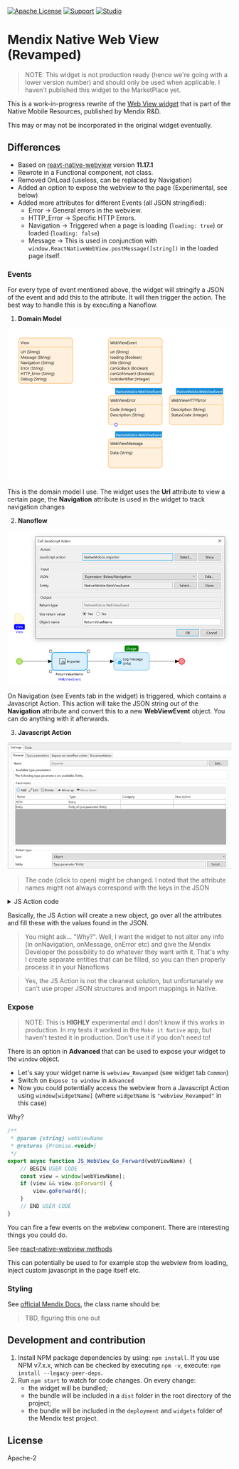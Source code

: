 [![Apache License](https://img.shields.io/badge/license-Apache%202.0-orange.svg)](http://www.apache.org/licenses/LICENSE-2.0)
[![Support](https://img.shields.io/badge/Support-Community%20(no%20active%20support)-orange.svg)](https://docs.mendix.com/developerportal/app-store/app-store-content-support)
[![Studio](https://img.shields.io/badge/Studio%20version-9.6%2B-blue.svg)](https://appstore.home.mendix.com/link/modeler/)

# Mendix Native Web View (Revamped)

> NOTE: This widget is not production ready (hence we're going with a lower version number) and should only be used when applicable. I haven't published this widget to the MarketPlace yet.

This is a work-in-progress rewrite of the [Web View widget](https://github.com/mendix/widgets-resources/tree/master/packages/pluggableWidgets/web-view-native) that is part of the Native Mobile Resources, published by Mendix R&D.

This may or may not be incorporated in the original widget eventually.

## Differences

- Based on [reavt-native-webview](https://www.npmjs.com/package/react-native-webview) version **11.17.1**
- Rewrote in a Functional component, not class.
- Removed OnLoad (useless, can be replaced by Navigation)
- Added an option to expose the webview to the page (Experimental, see below)
- Added more attributes for different Events (all JSON stringified):
  - Error -> General errors in the webview.
  - HTTP_Error -> Specific HTTP Errors.
  - Navigation -> Triggered when a page is loading (`loading: true`) or loaded (`loading: false`)
  - Message -> This is used in conjunction with `window.ReactNativeWebView.postMessage([string])` in the loaded page itself.

### Events

For every type of event mentioned above, the widget will stringify a JSON of the event and add this to the attribute. It will then trigger the action. The best way to handle this is by executing a Nanoflow.

1. **Domain Model**

![domain-model](/assets/domain-model.png)

This is the domain model I use. The widget uses the **Url** attribute to view a certain page, the **Navigation** attribute is used in the widget to track navigation changes

2. **Nanoflow**

![nanoflow](/assets/on-navigation-nanoflow.png)

On Navigation (see Events tab in the widget) is triggered, which contains a Javascript Action. This action will take the JSON string out of the **Navigation** attribute and convert this to a new __WebViewEvent__ object. You can do anything with it afterwards.

3. **Javascript Action**

![jsaction](/assets/js-action.png)

> The code (click to open) might be changed. I noted that the attribute names might not always correspond with the keys in the JSON

<details>
    <summary>JS Action code</summary>

```javascript
// This file was generated by Mendix Studio Pro.
//
// WARNING: Only the following code will be retained when actions are regenerated:
// - the import list
// - the code between BEGIN USER CODE and END USER CODE
// - the code between BEGIN EXTRA CODE and END EXTRA CODE
// Other code you write will be lost the next time you deploy the project.
import { Big } from "big.js";

// BEGIN EXTRA CODE
function createMxObject(entity) {
    return new Promise((resolve, reject) => {
        mx.data.create({
            entity,
            callback: resolve,
            error: () => reject(new Error(`Could not create '${entity}' object`))
        });
    });
}
async function createParamObject(entity, data) {
    const mxObject = await createMxObject(entity);
    mxObject.getAttributes().forEach(attributeName => {
        const value = data[attributeName.toLocaleLowerCase()];
        if (value) {
            mxObject.set(attributeName, value);
        }
    });
    return mxObject;
}
// END EXTRA CODE

/**
 * @param {string} jSON
 * @param {string} entity
 * @returns {Promise.<MxObject>}
 */
export async function Importer(jSON, entity) {
	// BEGIN USER CODE
	if (!jSON) {
		return createMxObject(entity);
	}
	try {
		const obj = JSON.parse(jSON);
		if (obj) {
			return createParamObject(entity, obj);
		}

	} catch (e) {
		console.warn(e);
	}

	return createMxObject(entity);
	// END USER CODE
}

```
</details>

Basically, the JS Action will create a new object, go over all the attributes and fill these with the values found in the JSON.

> You might ask... "Why?". Well, I want the widget to not alter any info (in onNavigation, onMessage, onError etc) and give the Mendix Developer the possibility to do whatever they want with it. That's why I create separate entities that can be filled, so you can then properly process it in your Nanoflows

> Yes, the JS Action is not the cleanest solution, but unfortunately we can't use proper JSON structures and import mappings in Native.

### Expose

> NOTE: This is **HIGHLY** experimental and I don't know if this works in production. In my tests it worked in the `Make it Native` app, but haven't tested it in production. Don't use it if you don't need to!

There is an option in **Advanced** that can be used to expose your widget to the `window` object.

- Let's say your widget name is `webview_Revamped` (see widget tab `Common`)
- Switch on `Expose to window` in `Advanced`
- Now you could potentially access the webview from a Javascript Action using `window[widgetName]` (where `widgetName` is `"webview_Revamped"` in this case)

Why?

```javascript
/**
 * @param {string} webViewName
 * @returns {Promise.<void>}
 */
export async function JS_WebView_Go_Forward(webViewName) {
	// BEGIN USER CODE
	const view = window[webViewName];
	if (view && view.goForward) {
		view.goForward();
	}
	// END USER CODE
}
```

You can fire a few events on the webview component. There are interesting things you could do.

See [react-native-webview methods](https://github.com/react-native-webview/react-native-webview/blob/master/docs/Reference.md#methods-index)

This can potentially be used to for example stop the webview from loading, inject custom javascript in the page itself etc.

### Styling

See [official Mendix Docs](https://docs.mendix.com/refguide/native-styling-refguide#11-19-web-view), the class name should be:

> TBD, figuring this one out

## Development and contribution

1. Install NPM package dependencies by using: `npm install`. If you use NPM v7.x.x, which can be checked by executing `npm -v`, execute: `npm install --legacy-peer-deps`.
1. Run `npm start` to watch for code changes. On every change:
    - the widget will be bundled;
    - the bundle will be included in a `dist` folder in the root directory of the project;
    - the bundle will be included in the `deployment` and `widgets` folder of the Mendix test project.

## License

Apache-2
